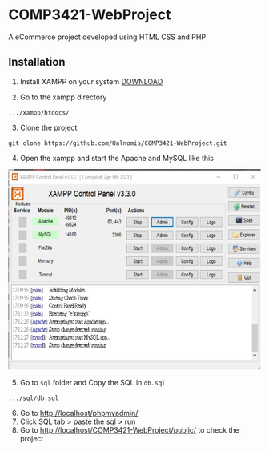 # COMP3421-WebProject

A eCommerce project developed using HTML CSS and PHP

## Installation
1. Install XAMPP on your system [DOWNLOAD](https://www.apachefriends.org/download.html)

2. Go to the xampp directory

```
.../xampp/htdocs/
```

3. Clone the project
```
git clone https://github.com/Ualnomis/COMP3421-WebProject.git
```
 
4. Open the xampp and start the Apache and MySQL like this

<img src="MDImage/xampp.jpg" alt= "" width="650" height="400">

5. Go to `sql` folder and Copy the SQL in `db.sql`
```
.../sql/db.sql
```

6. Go to [http://localhost/phpmyadmin/](http://localhost/phpmyadmin/)
7. Click SQL tab > paste the sql > run
8. Go to [http://localhost/COMP3421-WebProject/public/](http://localhost/COMP3421-WebProject/public/) to check the project

